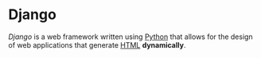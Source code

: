 # Django

*Django* is a web framework written using [Python](/wiki/Python) that allows for the design of web applications that generate [HTML](/wiki/HTML) **dynamically**.
